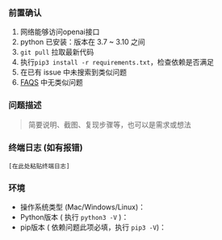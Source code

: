 ### 前置确认

1. 网络能够访问openai接口
2. python 已安装：版本在 3.7 ~ 3.10 之间
3. `git pull` 拉取最新代码
4. 执行`pip3 install -r requirements.txt`，检查依赖是否满足
5. 在已有 issue 中未搜索到类似问题
6. [FAQS](https://github.com/zhayujie/chatgpt-on-wechat/wiki/FAQs) 中无类似问题


### 问题描述

> 简要说明、截图、复现步骤等，也可以是需求或想法




### 终端日志 (如有报错)

```
[在此处粘贴终端日志]
```



### 环境

 - 操作系统类型  (Mac/Windows/Linux)：
 - Python版本  ( 执行 `python3 -V` )：                      
 - pip版本  ( 依赖问题此项必填，执行 `pip3 -V`)：
